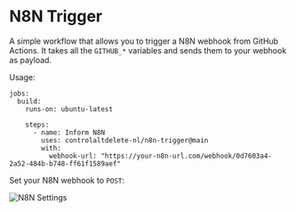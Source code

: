 # N8N Trigger

A simple workflow that allows you to trigger a N8N webhook from GitHub Actions. It takes all the `GITHUB_*` variables and sends them to your webhook as payload.

Usage:
```
jobs:
  build:
    runs-on: ubuntu-latest

    steps:
      - name: Inform N8N
        uses: controlaltdelete-nl/n8n-trigger@main
        with:
          webhook-url: "https://your-n8n-url.com/webhook/0d7603a4-2a52-484b-b748-ff61f1589aef"
```

Set your N8N webhook to `POST`:

![N8N Settings](images/n8n-webhook.png)

